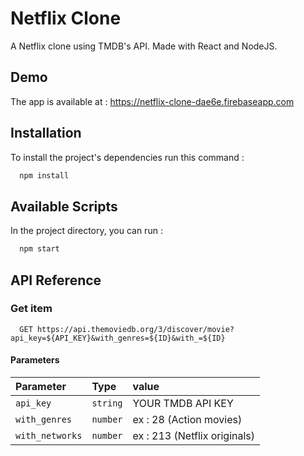 # Netflix Clone

A Netflix clone using TMDB's API. Made with React and NodeJS.

## Demo

The app is available at : https://netflix-clone-dae6e.firebaseapp.com

## Installation

To install the project's dependencies run this command :

```bash
  npm install
```

## Available Scripts

In the project directory, you can run :

```bash
  npm start
```

## API Reference

### Get item

```http
  GET https://api.themoviedb.org/3/discover/movie?api_key=${API_KEY}&with_genres=${ID}&with_=${ID}
```

#### Parameters

| Parameter       | Type     | value                        |
| :-------------- | :------- | :--------------------------- |
| `api_key`       | `string` | YOUR TMDB API KEY            |
| `with_genres`   | `number` | ex : 28 (Action movies)      |
| `with_networks` | `number` | ex : 213 (Netflix originals) |
